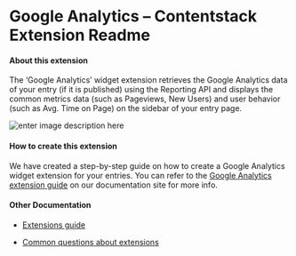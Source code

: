#  Google Analytics – Contentstack Extension Readme

####  About this extension

The ‘Google Analytics’ widget extension retrieves the Google Analytics data of your entry (if it is published) using the Reporting API and displays the common metrics data (such as Pageviews, New Users) and user behavior (such as Avg. Time on Page) on the sidebar of your entry page.

![enter image description here](https://images.contentstack.io/v3/assets/bltf2fb14dd3176c6f6/blt61f5c4b0725e6826/5bc9a4c18083cb576f2a9d0b/download)

####  How to create this extension

We have created a step-by-step guide on how to create a Google Analytics widget extension for your entries. You can refer to the [Google Analytics extension guide](https://www.contentstack.com/docs/guide/extensions/custom-widgets/google-analytics-extension-setup-guide) on our documentation site for more info.

####  Other Documentation

- [Extensions guide](http://www.contentstack.com/docs/guide/extensions)

- [Common questions about extensions](https://www.contentstack.com/docs/faqs#extensions)

